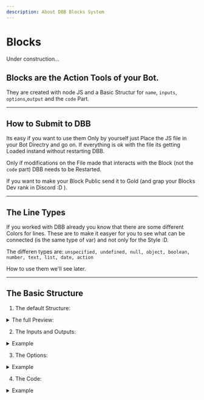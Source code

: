 ```yaml
---
description: About DBB Blocks System
---
```


# Blocks

Under construction...

## Blocks are the Action Tools of your Bot. 
They are created with node JS and a Basic Structur for `name`, `inputs`, `options`,`output` and the `code` Part.

---

## How to Submit to DBB
Its easy if you want to use them Only by yourself just Place the JS file in your Bot Directry and go on. If everything is ok with the file its getting Loaded instand without restarting DBB.

Only if modifications on the File made that interacts with the Block (not the `code` part) DBB needs to be Restarted.

If you want to make your Block Public send it to Gold (and grap your Blocks Dev rank in Discord :D ).

---

## The Line Types

If you worked with DBB already you know that there are some different Colors for lines. These are to make it easyer for you to see what can be connected (is the same type of var) and not only for the Style :D.

The differen types are:
` unspecified, undefined, null, object, boolean, number, text, list, date, action `

How to use them we'll see later.

---

## The Basic Structure

1. The default Structure:
<details>
  <summary>The full Preview:</summary>
  
  This Structur is the Block that get showed in the DBB-Editor, there you can place Stuff like Name, Description, Category and more.
  Please make shure that you arent use the same Name for tow Blocks!
  
  ```javascript
  module.exports = {
    name: "",

    description: "",

    category: "",

    auto_execute: true,

    inputs: [],

    options: [],

    outputs: [],
    
    code: function(cache) {
        
    }
};
  ```
  
  *Note: Gold* **loves** *to see the the brake between the Object Keys ;), Simply add them befor sending it to him.* 
</details>

2. The Inputs and Outputs:
<details>
  <summary>Example</summary>
  
  These are The Inputs and Outputs of your Block showen in DBB-Editor.
  *If you Update something here please restart the DBB-Editor to see it.*
  
  ```javascript
    inputs/outputs: [
      {
            "name": "",
            "title": "",
            "description": "",
            "types": []
        }
    ]
    // types : unspecified, undefined, null, object, boolean, number, text, list, date, action
  ```  
  
  In the `name` field gets the Name of the Variable used in the code section. Please make shure that the Names are Unique for the File.
  
  `title` is the Name how its shown in DBB-Editor itself.
  
  `description` is the Text that Pops up if you hover on the Connectionpoint in DBB-Editor. Helpfull to Descripe the Types here ;).
  
   `types` is an Array of Types that can be Connected here. If you want only one Type to be connected use `[ "yourtype" ]`. If you need more, use a comma seperated list inside the `[]` like this `[ "unspecified", "undefined", "null", "object" ]`.
   
   The `inputs` field is an Array of Objects. That mean you can add as many Inputs you need by cloning the Object and add it again. To make it valid, **between** the Objects **needs** to be a `,`. Thats for all fields from type Array or Object!!!
   
   <details>
      <summary>Example</summary>
      
      ```javascript
      inputs: [
        {
            "name": "action",
            "title": "Action",
            "description": "Acceptable Types: Action\n\nDescription: Executes this block.",
            "types": ["action"]
        },
        {
            "name": "value",
            "title": "Value",
            "description": "Acceptable Types: Unspecified, Undefined, Null, Object, Boolean, Number, Text, List\n\nDescription: What it actually used for.",
            "types": ["unspecified", "undefined", "null", "object", "boolean", "number", "text", "list"]
        }
      ]
      
      ...
      
      outputs: [
        {
            "name": "action",
            "title": "Action",
            "description": "Type: Action\n\nDescription: Executes blocks.",
            "types": ["action"]
        }
      ]
      ```
      
      ]
   </details>
   
</details>

3. The Options:
<details>
  <summary>Example</summary>
  
  These are the Options of your Block showed in the DBB-Editor.
  *If you Update something here please restart the DBB-Editor to see it.*
  
  ### Basic Options
  
  ```javascript
    options: [
      {
            "name": "",
            "title": "",
            "description": "",
            "type": ""
        }
    ]
  ```
  
  #### The Option Types
  `type` supports `SELECT, TEXT, COLOR, NUMBER`
  
  By `type` => `COLOR` it will appere the Color-Picker to select a Color. 
  *Note: Gold loves his Color-Picker, like it to and he likes you back ;D*
  
  By `type` => `TEXT` or `NUMBER` a Field to type your Value in shows on the Block in DBB. 
  
  By `type` => `SELECT` a Dropdown Menu will be shown in DBB.
  
  If you use any other then `SELECT` you are fine with this Options Structure.
  If using `SELECT` you need to add the `options` field to the `options` Object. (yea sounds wired, just go on :D ) 
  The new `options` filed is an Array of Items.
  
  ```javascript
  /** value for code => */ 0 : "Option to Select" /** <= Shown in DBB */
  ```
  
  ##### The `options` in `options` array Example:
  
  ```javascript
    options:[
      {
        "name": "",
        "title": "",
        "description": "",
        "type": "SELECT",
        "options": [
          0 : "Option to Select 1",
          1 : "Option to Select 2",
          ...
        ]
      }
    ]
  ```
  


</details>

4. The Code:
<details>
  <summary>Example</summary>
  
  The One and the only part that do something in your Bot.
  *All above is just to show it in the DBB Editor right.*
  
  For this Stuff you need some knowledge in Javascript.
  You can do mostly anything here.
  
  DBB always await the end of the Function to execute Block by Block.
  You only can controll where the Flow goes on.  
  
  ```javascript
    code: function(cache){
    
    }
  ```
  
  #### The `cache` Object
  
  The `cache` Object includes the information arround the Block. Without this the `code` can't interact with the lines.
  *You only need it for the included funktions from **this**.*
 
  <details>
    <summary>Example</summary>
  
  ```javascript
  {
  "name":"",
  "index":"",
  "workspace":"",
  "inputs":{},
  "outputs":{}
  }
  ```
  
  `name` is the Block Name itself.
  `index` is the Number of the Block (out of DBB-Editor).
  `workspace` is a Number what it mean... IDK :=).
  `inputs` is the Array of your Input lines (only the ID's of the Line gets here).
  `outputs` is an Array of your Output Lines (only the ID's too).
  
  </details>
  
  #### The `this` Object
  
  The `this` Object includes all activ Blocks (you **don't** need this) and some usefull Functions for you.
   
  ```javascript
  // Usefull stuff for you!!
  this.GetInputValue("linename", cache);
  this.GetOptionValue("linename", cache);
  this.StoreOutputValue("value", "linename", cache);
  this.RunNextBlock("linename", cache);
  this.require("npmmodul");
  // Just ignore anything else ;)
  ```
  
  With this functions you can get or store the Input-, Option- and Outputvalues or run the next Block. (with the right function)
  
  For Example here is the code Block from the Print Action.
  
  ```javascript
  code: function(cache) {
    const content = this.GetInputValue("value", cache);

    console.log(content);
    
    this.RunNextBlock("action", cache);
  }
  ```
  
  `"value"` in `this.GetInputValue()` is defined in the `inputs` part of the Block.
  Its the same with `this.StoreOutputValue()`. It only can be use for Output Lines!
  
  <details>
    <summary>Input Object from Block</summary>
    
    ```javascript
    inputs: [
        {
            "name": "action",
            "title": "Action",
            "description": "Acceptable Types: Action\n\nDescription: Executes this block.",
            "types": ["action"]
        },
        {
            "name": "value",
            "title": "Value",
            "description": "Acceptable Types: Unspecified, Undefined, Null, Object, Boolean, Number, Text, List\n\nDescription: The value that you want to send to your console.",
            "types": ["unspecified", "undefined", "null", "object", "boolean", "number", "text", "list"]
        }
    ]
    ```
    
  </details>
  
  `"action"` in `this.RunNextBlock()` is defined in the `outputs` part of the Block.
  
  <details>
    <summary>Output Object from Block</summary>
    
    ```javascript
    outputs: [
      {
        "name": "action",
        "title": "Action",
        "description": "Type: Action\n\nDescription: Executes blocks.",
        "types": ["action"]
      }
    ]
    ```
    
  </details>
  
  #### Modul loading with `this.require()`
  
  If you want to import an Module like `fs` or `path` that **aren't** downloaded **from npm**, simply use it like anywhere else, just put it inside the `code` field:
  
  <details>
    <summary>Example</summary>
    
    ```javascript
    code : function(cache){
      const path = require("path");
      // and go on like you wan't...
    }
    ```
    
  </details>
  
  If you want to import an Module like `discord.js` **from npm** please use `this.require()` like this:
  
  <details>
    <summary>Example</summary>
    
    ```javascript
    code : function(cache){
      const discord = this.require("discord.js");
      // and go on :)
    }
    ```
    
  </details>
  
  To improve Performance you should only use default Packages and if you need another, try to use a minimal libary of this function.
  
</details>

